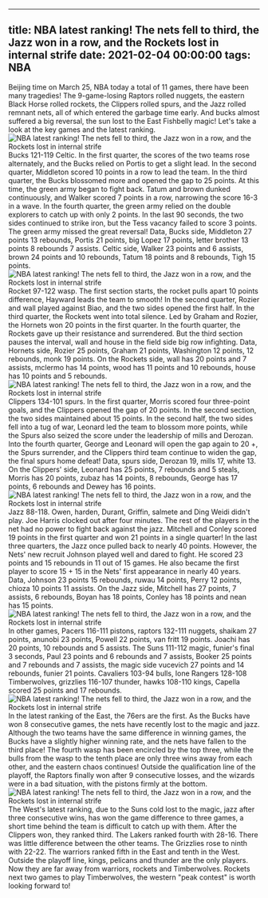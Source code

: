 
---
title: NBA latest ranking! The nets fell to third, the Jazz won in a row, and the Rockets lost in internal strife
date: 2021-02-04 00:00:00
tags:  NBA
---
Beijing time on March 25, NBA today a total of 11 games, there have been many tragedies! The 9-game-losing Raptors rolled nuggets, the eastern Black Horse rolled rockets, the Clippers rolled spurs, and the Jazz rolled remnant nets, all of which entered the garbage time early. And bucks almost suffered a big reversal, the sun lost to the East Fishbelly magic! Let's take a look at the key games and the latest ranking.
![NBA latest ranking! The nets fell to third, the Jazz won in a row, and the Rockets lost in internal strife](27aef73d-13c3-46a2-a10a-7556a574ceee.gif)
Bucks 121-119 Celtic. In the first quarter, the scores of the two teams rose alternately, and the Bucks relied on Portis to get a slight lead. In the second quarter, Middleton scored 10 points in a row to lead the team. In the third quarter, the Bucks blossomed more and opened the gap to 25 points. At this time, the green army began to fight back. Tatum and brown dunked continuously, and Walker scored 7 points in a row, narrowing the score 16-3 in a wave. In the fourth quarter, the green army relied on the double explorers to catch up with only 2 points. In the last 90 seconds, the two sides continued to strike iron, but the Tess vacancy failed to score 3 points. The green army missed the great reversal! Data, Bucks side, Middleton 27 points 13 rebounds, Portis 21 points, big Lopez 17 points, letter brother 13 points 8 rebounds 7 assists. Celtic side, Walker 23 points and 6 assists, brown 24 points and 10 rebounds, Tatum 18 points and 8 rebounds, Tigh 15 points.
![NBA latest ranking! The nets fell to third, the Jazz won in a row, and the Rockets lost in internal strife](55d13d43-9e09-4661-b390-fda897bef425.gif)
Rocket 97-122 wasp. The first section starts, the rocket pulls apart 10 points difference, Hayward leads the team to smooth! In the second quarter, Rozier and wall played against Biao, and the two sides opened the first half. In the third quarter, the Rockets went into total silence. Led by Graham and Rozier, the Hornets won 20 points in the first quarter. In the fourth quarter, the Rockets gave up their resistance and surrendered. But the third section pauses the interval, wall and house in the field side big row infighting. Data, Hornets side, Rozier 25 points, Graham 21 points, Washington 12 points, 12 rebounds, monk 19 points. On the Rockets side, wall has 20 points and 7 assists, mclermo has 14 points, wood has 11 points and 10 rebounds, house has 10 points and 5 rebounds.
![NBA latest ranking! The nets fell to third, the Jazz won in a row, and the Rockets lost in internal strife](1c95abec-16a6-4643-bab4-ab2c1d57e2b6.gif)
Clippers 134-101 spurs. In the first quarter, Morris scored four three-point goals, and the Clippers opened the gap of 20 points. In the second section, the two sides maintained about 15 points. In the second half, the two sides fell into a tug of war, Leonard led the team to blossom more points, while the Spurs also seized the score under the leadership of mills and Derozan. Into the fourth quarter, George and Leonard will open the gap again to 20 +, the Spurs surrender, and the Clippers third team continue to widen the gap, the final spurs home defeat! Data, spurs side, Derozan 19, mills 17, white 13. On the Clippers' side, Leonard has 25 points, 7 rebounds and 5 steals, Morris has 20 points, zubaz has 14 points, 8 rebounds, George has 17 points, 6 rebounds and Dewey has 16 points.
![NBA latest ranking! The nets fell to third, the Jazz won in a row, and the Rockets lost in internal strife](1285a7df-4295-4347-ac70-a09f6156d786.gif)
Jazz 88-118. Owen, harden, Durant, Griffin, salmete and Ding Weidi didn't play. Joe Harris clocked out after four minutes. The rest of the players in the net had no power to fight back against the jazz. Mitchell and Conley scored 19 points in the first quarter and won 21 points in a single quarter! In the last three quarters, the Jazz once pulled back to nearly 40 points. However, the Nets' new recruit Johnson played well and dared to fight. He scored 23 points and 15 rebounds in 11 out of 15 games. He also became the first player to score 15 + 15 in the Nets' first appearance in nearly 40 years. Data, Johnson 23 points 15 rebounds, ruwau 14 points, Perry 12 points, chioza 10 points 11 assists. On the Jazz side, Mitchell has 27 points, 7 assists, 6 rebounds, Boyan has 18 points, Conley has 18 points and nean has 15 points.
![NBA latest ranking! The nets fell to third, the Jazz won in a row, and the Rockets lost in internal strife](376e87e2-d4ff-401e-9277-64cabaeb2bee.gif)
In other games, Pacers 116-111 pistons, raptors 132-111 nuggets, shaikam 27 points, anunobi 23 points, Powell 22 points, van fritt 19 points. Joachi has 20 points, 10 rebounds and 5 assists. The Suns 111-112 magic, funier's final 3 seconds, Paul 23 points and 6 rebounds and 7 assists, Booker 25 points and 7 rebounds and 7 assists, the magic side vucevich 27 points and 14 rebounds, funier 21 points. Cavaliers 103-94 bulls, lone Rangers 128-108 Timberwolves, grizzlies 116-107 thunder, hawks 108-110 kings, Capella scored 25 points and 17 rebounds.
![NBA latest ranking! The nets fell to third, the Jazz won in a row, and the Rockets lost in internal strife](d1c0aca3-e7c5-40dc-9ba4-a85f83d65bea.gif)
In the latest ranking of the East, the 76ers are the first. As the Bucks have won 8 consecutive games, the nets have recently lost to the magic and jazz. Although the two teams have the same difference in winning games, the Bucks have a slightly higher winning rate, and the nets have fallen to the third place! The fourth wasp has been encircled by the top three, while the bulls from the wasp to the tenth place are only three wins away from each other, and the eastern chaos continues! Outside the qualification line of the playoff, the Raptors finally won after 9 consecutive losses, and the wizards were in a bad situation, with the pistons firmly at the bottom.
![NBA latest ranking! The nets fell to third, the Jazz won in a row, and the Rockets lost in internal strife](0e41afcd-7fe9-4eac-971a-5eeb72720dfa.gif)
The West's latest ranking, due to the Suns cold lost to the magic, jazz after three consecutive wins, has won the game difference to three games, a short time behind the team is difficult to catch up with them. After the Clippers won, they ranked third. The Lakers ranked fourth with 28-16. There was little difference between the other teams. The Grizzlies rose to ninth with 22-22. The warriors ranked fifth in the East and tenth in the West. Outside the playoff line, kings, pelicans and thunder are the only players. Now they are far away from warriors, rockets and Timberwolves. Rockets next two games to play Timberwolves, the western "peak contest" is worth looking forward to!